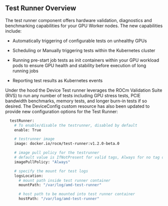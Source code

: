 ## Test Runner Overview

The test runner component offers hardware validation, diagnostics and benchmarking capabilities for your GPU Worker nodes. The new capabilities include:

- Automatically triggering of configurable tests on unhealthy GPUs

- Scheduling or Manually triggering tests within the Kubernetes cluster

- Running pre-start job tests as init containers within your GPU workload pods to ensure GPU health and stability before execution of long running jobs

- Reporting test results as Kubernetes events

Under the hood the Device Test runner leverages the ROCm Validation Suite (RVS) to run any number of tests including GPU stress tests, PCIE bandwidth benchmarks, memory tests, and longer burn-in tests if so desired. The DeviceConfig custom resource has also been updated to provide new configuration options for the Test Runner:

```bash
  testRunner:
    # To enable/disable the testrunner, disabled by default
    enable: True

    # testrunner image
    image: docker.io/rocm/test-runner:v1.2.0-beta.0

    # image pull policy for the testrunner
    # default value is IfNotPresent for valid tags, Always for no tag or "latest" tag
    imagePullPolicy: "Always"

    # specify the mount for test logs
    logsLocation:
      # mount path inside test runner container
      mountPath: "/var/log/amd-test-runner"

      # host path to be mounted into test runner container
      hostPath: "/var/log/amd-test-runner"
```
